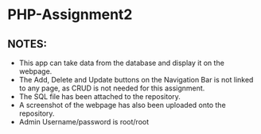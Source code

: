 # PHP-Assignment2

## NOTES:
- This app can take data from the database and display it on the webpage.
- The Add, Delete and Update buttons on the Navigation Bar is not linked to any page, as CRUD is not needed for this assignment.
- The SQL file has been attached to the repository.
- A screenshot of the webpage has also been uploaded onto the repository.
- Admin Username/password is root/root
